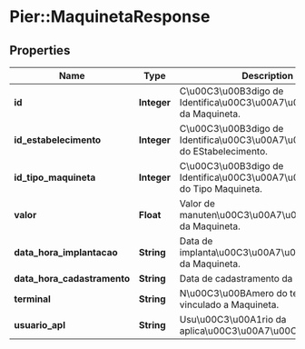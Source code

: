 # Pier::MaquinetaResponse

## Properties
Name | Type | Description | Notes
------------ | ------------- | ------------- | -------------
**id** | **Integer** | C\u00C3\u00B3digo de Identifica\u00C3\u00A7\u00C3\u00A3o da Maquineta. | [optional] 
**id_estabelecimento** | **Integer** | C\u00C3\u00B3digo de Identifica\u00C3\u00A7\u00C3\u00A3o do EStabelecimento. | [optional] 
**id_tipo_maquineta** | **Integer** | C\u00C3\u00B3digo de Identifica\u00C3\u00A7\u00C3\u00A3o do Tipo Maquineta. | [optional] 
**valor** | **Float** | Valor de manuten\u00C3\u00A7\u00C3\u00A3o da Maquineta. | [optional] 
**data_hora_implantacao** | **String** | Data de implanta\u00C3\u00A7\u00C3\u00A3o da Maquineta. | [optional] 
**data_hora_cadastramento** | **String** | Data de cadastramento da Maquineta. | [optional] 
**terminal** | **String** | N\u00C3\u00BAmero do terminal vinculado a Maquineta. | [optional] 
**usuario_apl** | **String** | Usu\u00C3\u00A1rio da aplica\u00C3\u00A7\u00C3\u00A3o. | [optional] 


